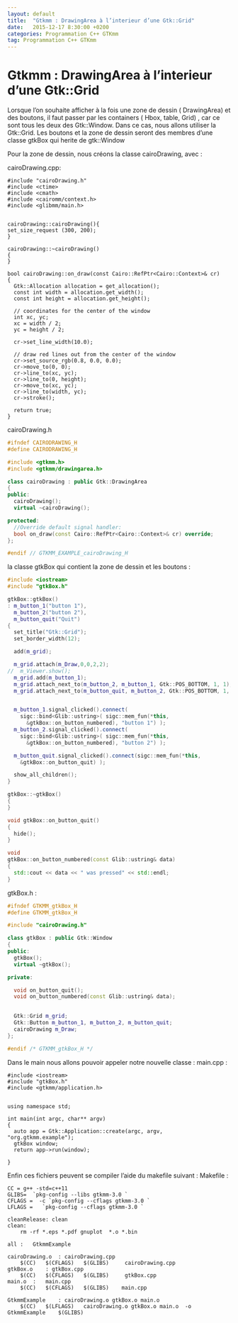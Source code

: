 ```yaml
---
layout: default
title:  "Gtkmm : DrawingArea à l’interieur d’une Gtk::Grid"
date:   2015-12-17 8:30:00 +0200
categories: Programmation C++ GTKmm
tag: Programmation C++ GTKmm
---
```


# Gtkmm : DrawingArea à l’interieur d’une Gtk::Grid

Lorsque l’on souhaite afficher à la fois une zone de dessin ( DrawingArea) et des boutons, il faut passer par les containers ( Hbox, table, Grid) , car ce sont tous les deux des Gtk::Window. Dans ce cas, nous allons utiliser la Gtk::Grid. Les boutons et la zone de dessin seront des membres d’une classe gtkBox qui herite de gtk::Window

Pour la zone de dessin, nous créons la classe cairoDrawing, avec :

cairoDrawing.cpp:

```
#include "cairoDrawing.h"
#include <ctime>
#include <cmath>
#include <cairomm/context.h>
#include <glibmm/main.h>


cairoDrawing::cairoDrawing(){
set_size_request (300, 200);
}

cairoDrawing::~cairoDrawing()
{
}

bool cairoDrawing::on_draw(const Cairo::RefPtr<Cairo::Context>& cr)
{
  Gtk::Allocation allocation = get_allocation();
  const int width = allocation.get_width();
  const int height = allocation.get_height();

  // coordinates for the center of the window
  int xc, yc;
  xc = width / 2;
  yc = height / 2;

  cr->set_line_width(10.0);

  // draw red lines out from the center of the window
  cr->set_source_rgb(0.8, 0.0, 0.0);
  cr->move_to(0, 0);
  cr->line_to(xc, yc);
  cr->line_to(0, height);
  cr->move_to(xc, yc);
  cr->line_to(width, yc);
  cr->stroke();

  return true;
}

```


cairoDrawing.h

```C++
#ifndef CAIRODRAWING_H
#define CAIRODRAWING_H

#include <gtkmm.h>
#include <gtkmm/drawingarea.h>

class cairoDrawing : public Gtk::DrawingArea
{
public:
  cairoDrawing();
  virtual ~cairoDrawing();

protected:
  //Override default signal handler:
  bool on_draw(const Cairo::RefPtr<Cairo::Context>& cr) override;
};

#endif // GTKMM_EXAMPLE_cairoDrawing_H

```
la classe gtkBox qui contient la zone de dessin et les boutons :

```C++
#include <iostream>
#include "gtkBox.h"

gtkBox::gtkBox()
: m_button_1("button 1"),
  m_button_2("button 2"),
  m_button_quit("Quit")
{
  set_title("Gtk::Grid");
  set_border_width(12);

  add(m_grid);

  m_grid.attach(m_Draw,0,0,2,2);
//  m_Viewer.show();
  m_grid.add(m_button_1);
  m_grid.attach_next_to(m_button_2, m_button_1, Gtk::POS_BOTTOM, 1, 1);
  m_grid.attach_next_to(m_button_quit, m_button_2, Gtk::POS_BOTTOM, 1, 1);


  m_button_1.signal_clicked().connect(
    sigc::bind<Glib::ustring>( sigc::mem_fun(*this,
      &gtkBox::on_button_numbered), "button 1") );
  m_button_2.signal_clicked().connect(
    sigc::bind<Glib::ustring>( sigc::mem_fun(*this,
      &gtkBox::on_button_numbered), "button 2") );

  m_button_quit.signal_clicked().connect(sigc::mem_fun(*this,
    &gtkBox::on_button_quit) );

  show_all_children();
}

gtkBox::~gtkBox()
{
}

void gtkBox::on_button_quit()
{
  hide();
}

void
gtkBox::on_button_numbered(const Glib::ustring& data)
{
  std::cout << data << " was pressed" << std::endl;
}
```


gtkBox.h : 

```C++
#ifndef GTKMM_gtkBox_H
#define GTKMM_gtkBox_H

#include "cairoDrawing.h"

class gtkBox : public Gtk::Window
{
public:
  gtkBox();
  virtual ~gtkBox();

private:

  void on_button_quit();
  void on_button_numbered(const Glib::ustring& data);

  
  Gtk::Grid m_grid;
  Gtk::Button m_button_1, m_button_2, m_button_quit;
  cairoDrawing m_Draw;
};

#endif /* GTKMM_gtkBox_H */
```


Dans le main nous allons pouvoir appeler notre nouvelle classe :
main.cpp :
```
#include <iostream>
#include "gtkBox.h"
#include <gtkmm/application.h>


using namespace std;

int main(int argc, char** argv)
{
  auto app = Gtk::Application::create(argc, argv, "org.gtkmm.example");
  gtkBox window;
  return app->run(window);

}
```

Enfin ces fichiers peuvent se compiler l’aide du makefile suivant :
Makefile :

```
CC = g++ -std=c++11
GLIBS=  `pkg-config --libs gtkmm-3.0 `	
CFLAGS =  -c `pkg-config --cflags gtkmm-3.0 `
LFLAGS =   `pkg-config --cflags gtkmm-3.0 `

cleanRelease: clean
clean:
	rm -rf *.eps *.pdf gnuplot  *.o *.bin

all :	GtkmmExample

cairoDrawing.o	: cairoDrawing.cpp
	$(CC)	$(CFLAGS)	$(GLIBS)	 cairoDrawing.cpp
gtkBox.o	: gtkBox.cpp
	$(CC)	$(CFLAGS)	$(GLIBS)	 gtkBox.cpp
main.o	:	main.cpp
	$(CC)	$(CFLAGS)	$(GLIBS)	main.cpp

GtkmmExample	: cairoDrawing.o gtkBox.o main.o	
	$(CC)	$(LFLAGS)	cairoDrawing.o gtkBox.o main.o	-o	GtkmmExample	$(GLIBS)
```